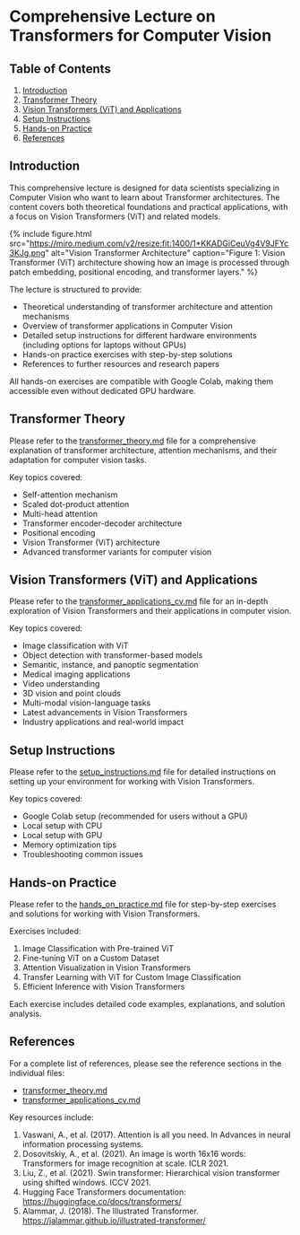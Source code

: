 # Comprehensive Lecture on Transformers for Computer Vision

## Table of Contents

1. [Introduction](#introduction)
2. [Transformer Theory](#transformer-theory)
3. [Vision Transformers (ViT) and Applications](#vision-transformers-vit-and-applications)
4. [Setup Instructions](#setup-instructions)
5. [Hands-on Practice](#hands-on-practice)
6. [References](#references)

## Introduction

This comprehensive lecture is designed for data scientists specializing in Computer Vision who want to learn about Transformer architectures. The content covers both theoretical foundations and practical applications, with a focus on Vision Transformers (ViT) and related models.

{% include figure.html
   src="https://miro.medium.com/v2/resize:fit:1400/1*KKADGiCeuVg4V9JFYc3KJg.png"
   alt="Vision Transformer Architecture"
   caption="Figure 1: Vision Transformer (ViT) architecture showing how an image is processed through patch embedding, positional encoding, and transformer layers."
%}

The lecture is structured to provide:

-   Theoretical understanding of transformer architecture and attention mechanisms
-   Overview of transformer applications in Computer Vision
-   Detailed setup instructions for different hardware environments (including options for laptops without GPUs)
-   Hands-on practice exercises with step-by-step solutions
-   References to further resources and research papers

All hands-on exercises are compatible with Google Colab, making them accessible even without dedicated GPU hardware.

## Transformer Theory

Please refer to the [transformer_theory.md](transformer_theory.md) file for a comprehensive explanation of transformer architecture, attention mechanisms, and their adaptation for computer vision tasks.

Key topics covered:

-   Self-attention mechanism
-   Scaled dot-product attention
-   Multi-head attention
-   Transformer encoder-decoder architecture
-   Positional encoding
-   Vision Transformer (ViT) architecture
-   Advanced transformer variants for computer vision

## Vision Transformers (ViT) and Applications

Please refer to the [transformer_applications_cv.md](transformer_applications_cv.md) file for an in-depth exploration of Vision Transformers and their applications in computer vision.

Key topics covered:

-   Image classification with ViT
-   Object detection with transformer-based models
-   Semantic, instance, and panoptic segmentation
-   Medical imaging applications
-   Video understanding
-   3D vision and point clouds
-   Multi-modal vision-language tasks
-   Latest advancements in Vision Transformers
-   Industry applications and real-world impact

## Setup Instructions

Please refer to the [setup_instructions.md](setup_instructions.md) file for detailed instructions on setting up your environment for working with Vision Transformers.

Key topics covered:

-   Google Colab setup (recommended for users without a GPU)
-   Local setup with CPU
-   Local setup with GPU
-   Memory optimization tips
-   Troubleshooting common issues

## Hands-on Practice

Please refer to the [hands_on_practice.md](hands_on_practice.md) file for step-by-step exercises and solutions for working with Vision Transformers.

Exercises included:

1. Image Classification with Pre-trained ViT
2. Fine-tuning ViT on a Custom Dataset
3. Attention Visualization in Vision Transformers
4. Transfer Learning with ViT for Custom Image Classification
5. Efficient Inference with Vision Transformers

Each exercise includes detailed code examples, explanations, and solution analysis.

## References

For a complete list of references, please see the reference sections in the individual files:

-   [transformer_theory.md](transformer_theory.md)
-   [transformer_applications_cv.md](transformer_applications_cv.md)

Key resources include:

1. Vaswani, A., et al. (2017). Attention is all you need. In Advances in neural information processing systems.
2. Dosovitskiy, A., et al. (2021). An image is worth 16x16 words: Transformers for image recognition at scale. ICLR 2021.
3. Liu, Z., et al. (2021). Swin transformer: Hierarchical vision transformer using shifted windows. ICCV 2021.
4. Hugging Face Transformers documentation: https://huggingface.co/docs/transformers/
5. Alammar, J. (2018). The Illustrated Transformer. https://jalammar.github.io/illustrated-transformer/
